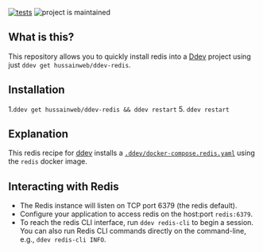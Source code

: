 [![tests](https://github.com/hussainweb/ddev-redis/actions/workflows/tests.yml/badge.svg)](https://github.com/drud/ddev-redis/actions/workflows/tests.yml) ![project is maintained](https://img.shields.io/maintenance/yes/2022.svg)

## What is this?

This repository allows you to quickly install redis into a [Ddev](https://ddev.readthedocs.io) project using just `ddev get hussainweb/ddev-redis`.

## Installation

1.`ddev get hussainweb/ddev-redis && ddev restart`
5. `ddev restart`

## Explanation

This redis recipe for [ddev](https://ddev.readthedocs.io) installs a [`.ddev/docker-compose.redis.yaml`](docker-compose.redis.yaml) using the `redis` docker image.

## Interacting with Redis

* The Redis instance will listen on TCP port 6379 (the redis default).
* Configure your application to access redis on the host:port `redis:6379`.
* To reach the redis CLI interface, run `ddev redis-cli` to begin a session. You can also run Redis CLI commands directly on the command-line, e.g., `ddev redis-cli INFO`.
